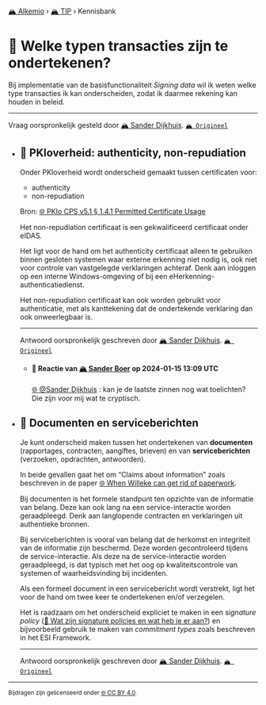 [🏔️ Alkemio](https://welcome.alkem.io/) › [🏔️ TIP](https://alkem.io/tip/dashboard) › Kennisbank
# 📄 Welke typen transacties zijn te ondertekenen?
Bij implementatie van de basisfunctionaliteit *Signing data* wil ik weten welke type transacties ik kan onderscheiden, zodat ik daarmee rekening kan houden in beleid.
***
 Vraag oorspronkelijk gesteld door [🏔️ Sander Dijkhuis](https://alkem.io/user/sander-dijkhuis-3912). [`🏔️ Origineel`](https://alkem.io/tip/collaboration/welketypentransact-1429)

- ## <a id="pkioverheidauthent-6351"></a> 📌 PKIoverheid: authenticity, non-repudiation
  Onder PKIoverheid wordt onderscheid gemaakt tussen certificaten voor:
  
  *   authenticity
  *   non-repudiation
  
  Bron: [🌐 PKIo CPS v5.1 § 1.4.1 Permitted Certificate Usage](https://cps.pkioverheid.nl/pkioverheid-cps-unified-v5.1.html#141-permitted-certificate-usage)
  
  Het non-repudiation certificaat is een gekwalificeerd certificaat onder eIDAS.
  
  Het ligt voor de hand om het authenticity certificaat alleen te gebruiken binnen gesloten systemen waar externe erkenning niet nodig is, ook niet voor controle van vastgelegde verklaringen achteraf. Denk aan inloggen op een interne Windows-omgeving of bij een eHerkenning-authenticatiedienst.
  
  Het non-repudiation certificaat kan ook worden gebruikt voor authenticatie, met als kanttekening dat de ondertekende verklaring dan ook onweerlegbaar is.

  ***
  Antwoord oorspronkelijk geschreven door [🏔️ Sander Dijkhuis](https://alkem.io/tip/collaboration/welketypentransact-1429/posts/pkioverheidauthent-6351). [`🏔️ Origineel`](https://alkem.io/tip/collaboration/welketypentransact-1429/posts/pkioverheidauthent-6351)

    - #### 💬 Reactie van [🏔️ Sander Boer](https://alkem.io/user/sander-boer-499) op 2024-01-15 13:09 UTC
          
      [🌐 @Sander Dijkhuis](https://alkem.io/user/sander-dijkhuis-3912) :  kan je de laatste zinnen nog wat toelichten?  Die zijn voor mij wat te cryptisch.
- ## <a id="documentenenservic-8288"></a> 📌 Documenten en serviceberichten
  Je kunt onderscheid maken tussen het ondertekenen van **documenten** (rapportages, contracten, aangiftes, brieven) en van **serviceberichten** (verzoeken, opdrachten, antwoorden).
  
  In beide gevallen gaat het om “Claims about information” zoals beschreven in de paper [🌐 When Willeke can get rid of paperwork](https://repository.tudelft.nl/islandora/object/uuid%3A4c2005ea-9cfd-420f-80fb-e8714be0bdd5).
  
  Bij documenten is het formele standpunt ten opzichte van de informatie van belang. Deze kan ook lang na een service-interactie worden geraadpleegd. Denk aan langlopende contracten en verklaringen uit authentieke bronnen.
  
  Bij serviceberichten is vooral van belang dat de herkomst en integriteit van de informatie zijn beschermd. Deze worden gecontroleerd tijdens de service-interactie. Als deze na de service-interactie worden geraadpleegd, is dat typisch met het oog op kwaliteitscontrole van systemen of waarheidsvinding bij incidenten.
  
  Als een formeel document in een servicebericht wordt verstrekt, ligt het voor de hand om twee keer te ondertekenen en/of verzegelen.
  
  Het is raadzaam om het onderscheid expliciet te maken in een *signature policy* ([📄 Wat zijn signature policies en wat heb je er aan?](watzijnsignaturep-7232.md)) en bijvoorbeeld gebruik te maken van *commitment types* zoals beschreven in het ESI Framework.

  ***
  Antwoord oorspronkelijk geschreven door [🏔️ Sander Dijkhuis](https://alkem.io/tip/collaboration/welketypentransact-1429/posts/documentenenservic-8288). [`🏔️ Origineel`](https://alkem.io/tip/collaboration/welketypentransact-1429/posts/documentenenservic-8288)

* * *
<small>Bijdragen zijn gelicenseerd onder [🌐 CC BY 4.0](https://creativecommons.org/licenses/by/4.0/deed.nl).</small>
